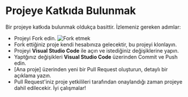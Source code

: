 # Projeye Katkıda Bulunmak
Bir projeye katkıda bulunmak oldukça basittir. İzlemeniz gereken adımlar:
- Projeyi Fork edin. ![Fork etmek](https://imgur.com/a/kVGusZb)
- Fork ettiğiniz proje kendi hesabınıza gelecektir, bu projeyi klonlayın.
- Projeyi **Visual Studio Code** ile açın ve istediğiniz değişiklerine yapın.
- Yaptğınız değişikleri **Visual Studio Code** üzerinden Commit ve Push edin.
- [Ana proje] üzerinden yeni bir Pull Request oluşturun, detaylı bir açıklama yazın.
- Pull Request'iniz proje yetkilileri tarafından onaylandığı zaman projeye dahil edilecekir. İyi çalışmalar!
